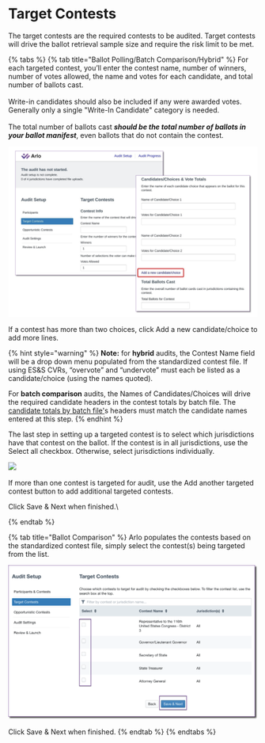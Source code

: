 # Target Contests

The target contests are the required contests to be audited.  Target contests will drive the ballot retrieval sample size and require the risk limit to be met.

{% tabs %}
{% tab title="Ballot Polling/Batch Comparison/Hybrid" %}
For each targeted contest, you’ll enter the contest name, number of winners, number of votes allowed, the name and votes for each candidate, and total number of ballots cast. \
\
Write-in candidates should also be included if any were awarded votes. Generally only a single "Write-In Candidate" category is needed.\
\
The total number of ballots cast _**should be the total number of ballots in your ballot manifest**_, even ballots that do not contain the contest.

![](<../../.gitbook/assets/image (19).png>)

If a contest has more than two choices, click Add a new candidate/choice to add more lines.

{% hint style="warning" %}
**Note:** for **hybrid** audits, the Contest Name field will be a drop down menu populated from the standardized contest file. If using ES\&S CVRs, “overvote” and “undervote” must each be listed as a candidate/choice (using the names quoted).&#x20;

For **batch comparison** audits, the Names of Candidates/Choices will drive the required candidate headers in the contest totals by batch file. The [candidate totals by batch file'](../../jurisdiction-manager/pre-audit-file-uploads/candidate-totals-by-batch.md)s headers must match the candidate names entered at this step.
{% endhint %}

The last step in setting up a targeted contest is to select which jurisdictions have that contest on the ballot. If the contest is in all jurisdictions, use the Select all checkbox. Otherwise, select jurisdictions individually.

![](https://lh6.googleusercontent.com/kxYPECHnVaoPQCPsYkt9acQOkKcigGtNWr9p1GDtWfmHw9GSKr8jxCP\_wWGDUpAfGa2Dm1yDR21MY4u9RaUmSlCAtUqngCEqEdfNPfTul7EdDF9\_BF\_J2mzhyvRW-CFjNunW-shK)

If more than one contest is targeted for audit, use the Add another targeted contest button to add additional targeted contests.

Click Save & Next when finished.\

{% endtab %}

{% tab title="Ballot Comparison" %}
Arlo populates the contests based on the standardized contest file, simply select the contest(s) being targeted from the list.

![](<../../.gitbook/assets/image (40).png>)

Click Save & Next when finished.
{% endtab %}
{% endtabs %}
